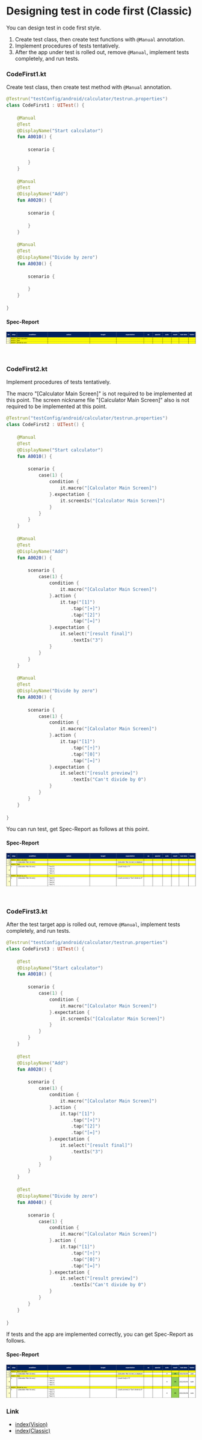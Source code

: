 # Designing test in code first (Classic)

You can design test in code first style.

1. Create test class, then create test functions with `@Manual` annotation.
2. Implement procedures of tests tentatively.
3. After the app under test is rolled out, remove `@Manual`, implement tests completely, and run tests.

### CodeFirst1.kt

Create test class, then create test method with `@Manual` annotation.

```kotlin
@Testrun("testConfig/android/calculator/testrun.properties")
class CodeFirst1 : UITest() {

    @Manual
    @Test
    @DisplayName("Start calculator")
    fun A0010() {

        scenario {

        }
    }

    @Manual
    @Test
    @DisplayName("Add")
    fun A0020() {

        scenario {

        }
    }

    @Manual
    @Test
    @DisplayName("Divide by zero")
    fun A0030() {

        scenario {

        }
    }

}
```

#### Spec-Report

![](_images/code_first_1.png)

<br>

### CodeFirst2.kt

Implement procedures of tests tentatively.

The macro "[Calculator Main Screen]" is not required to be implemented at this point. The screen nickname
file "[Calculator Main Screen]" also is not required to be implemented at this point.

```kotlin
@Testrun("testConfig/android/calculator/testrun.properties")
class CodeFirst2 : UITest() {

    @Manual
    @Test
    @DisplayName("Start calculator")
    fun A0010() {

        scenario {
            case(1) {
                condition {
                    it.macro("[Calculator Main Screen]")
                }.expectation {
                    it.screenIs("[Calculator Main Screen]")
                }
            }
        }
    }

    @Manual
    @Test
    @DisplayName("Add")
    fun A0020() {

        scenario {
            case(1) {
                condition {
                    it.macro("[Calculator Main Screen]")
                }.action {
                    it.tap("[1]")
                        .tap("[+]")
                        .tap("[2]")
                        .tap("[=]")
                }.expectation {
                    it.select("[result final]")
                        .textIs("3")
                }
            }
        }
    }

    @Manual
    @Test
    @DisplayName("Divide by zero")
    fun A0030() {

        scenario {
            case(1) {
                condition {
                    it.macro("[Calculator Main Screen]")
                }.action {
                    it.tap("[1]")
                        .tap("[÷]")
                        .tap("[0]")
                        .tap("[=]")
                }.expectation {
                    it.select("[result preview]")
                        .textIs("Can't divide by 0")
                }
            }
        }
    }

}
```

You can run test, get Spec-Report as follows at this point.

#### Spec-Report

![](_images/code_first_2.png)

<br>

### CodeFirst3.kt

After the test target app is rolled out, remove `@Manual`, implement tests completely, and run tests.

```kotlin
@Testrun("testConfig/android/calculator/testrun.properties")
class CodeFirst3 : UITest() {

    @Test
    @DisplayName("Start calculator")
    fun A0010() {

        scenario {
            case(1) {
                condition {
                    it.macro("[Calculator Main Screen]")
                }.expectation {
                    it.screenIs("[Calculator Main Screen]")
                }
            }
        }
    }

    @Test
    @DisplayName("Add")
    fun A0020() {

        scenario {
            case(1) {
                condition {
                    it.macro("[Calculator Main Screen]")
                }.action {
                    it.tap("[1]")
                        .tap("[+]")
                        .tap("[2]")
                        .tap("[=]")
                }.expectation {
                    it.select("[result final]")
                        .textIs("3")
                }
            }
        }
    }

    @Test
    @DisplayName("Divide by zero")
    fun A0040() {

        scenario {
            case(1) {
                condition {
                    it.macro("[Calculator Main Screen]")
                }.action {
                    it.tap("[1]")
                        .tap("[÷]")
                        .tap("[0]")
                        .tap("[=]")
                }.expectation {
                    it.select("[result preview]")
                        .textIs("Can't divide by 0")
                }
            }
        }
    }

}
```

If tests and the app are implemented correctly, you can get Spec-Report as follows.

#### Spec-Report

![](_images/code_first_3.png)

### Link

- [index(Vision)](../../index.md)
- [index(Classic)](../../classic/index.md)
